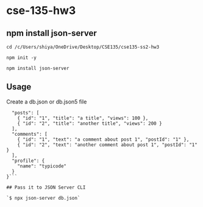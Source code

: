# cse-135-hw3

## npm install json-server

`cd /c/Users/shiya/OneDrive/Desktop/CSE135/cse135-ss2-hw3`

`npm init -y`

`npm install json-server`

## Usage

Create a db.json or db.json5 file

```{
  "posts": [
    { "id": "1", "title": "a title", "views": 100 },
    { "id": "2", "title": "another title", "views": 200 }
  ],
  "comments": [
    { "id": "1", "text": "a comment about post 1", "postId": "1" },
    { "id": "2", "text": "another comment about post 1", "postId": "1" }
  ],
  "profile": {
    "name": "typicode"
  }
}```

## Pass it to JSON Server CLI

`$ npx json-server db.json`




